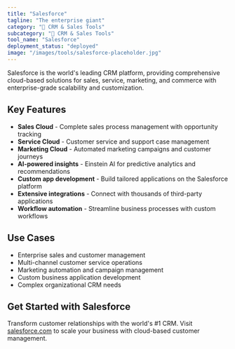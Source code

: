 ```yaml
---
title: "Salesforce"
tagline: "The enterprise giant"
category: "🎯 CRM & Sales Tools"
subcategory: "🎯 CRM & Sales Tools"
tool_name: "Salesforce"
deployment_status: "deployed"
image: "/images/tools/salesforce-placeholder.jpg"
---
```

Salesforce is the world's leading CRM platform, providing comprehensive cloud-based solutions for sales, service, marketing, and commerce with enterprise-grade scalability and customization.

## Key Features

- **Sales Cloud** - Complete sales process management with opportunity tracking
- **Service Cloud** - Customer service and support case management
- **Marketing Cloud** - Automated marketing campaigns and customer journeys
- **AI-powered insights** - Einstein AI for predictive analytics and recommendations
- **Custom app development** - Build tailored applications on the Salesforce platform
- **Extensive integrations** - Connect with thousands of third-party applications
- **Workflow automation** - Streamline business processes with custom workflows

## Use Cases

- Enterprise sales and customer management
- Multi-channel customer service operations
- Marketing automation and campaign management
- Custom business application development
- Complex organizational CRM needs

## Get Started with Salesforce

Transform customer relationships with the world's #1 CRM. Visit [salesforce.com](https://www.salesforce.com) to scale your business with cloud-based customer management.